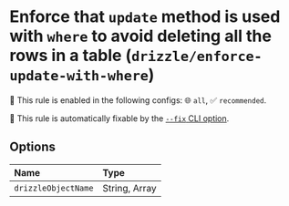 # Enforce that `update` method is used with `where` to avoid deleting all the rows in a table (`drizzle/enforce-update-with-where`)

💼 This rule is enabled in the following configs: 🌐 `all`, ✅ `recommended`.

🔧 This rule is automatically fixable by the [`--fix` CLI option](https://eslint.org/docs/latest/user-guide/command-line-interface#--fix).

<!-- end auto-generated rule header -->

## Options

<!-- begin auto-generated rule options list -->

| Name                | Type          |
| :------------------ | :------------ |
| `drizzleObjectName` | String, Array |

<!-- end auto-generated rule options list -->
